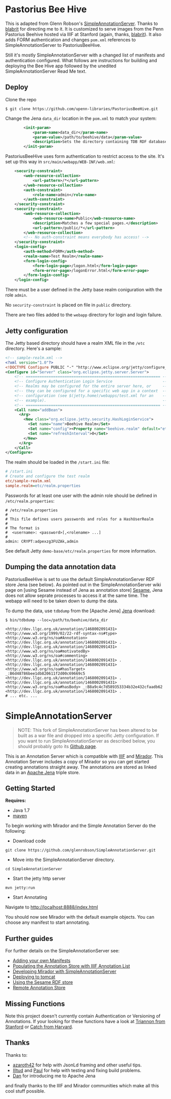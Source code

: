 # Pastorius Bee Hive

This is adapted from Glenn Robson's
[SimpleAnnotationServer](https://github.com/glenrobson/SimpleAnnotationServer).
Thanks to [blabrit](https://github.com/blalbrit) for directing me to it.  It is
customized to serve images from the Penn Pastorius Beehive hosted via IIIF at
Stanford (again, thanks, [blabrit](https://github.com/blalbrit)).  It also adds FORM
authentication and changes `pom.xml` references to SimpleAnnotationServer to
PastoriusBeeHive.

Still it's mostly SimpleAnnotationServer with a changed list of manifests and
authentication configured. What follows are instructions for building and
deploying the Bee Hive app followed by the unedited SimpleAnnotationServer
Read Me text.

## Deploy

Clone the repo

```
$ git clone https://github.com/upenn-libraries/PastoriusBeeHive.git
```

Change the Jena `data_dir` location in the `pom.xml` to match your system:

```xml
        <init-param>
            <param-name>data_dir</param-name>
            <param-value>/path/to/beehive/data</param-value>
            <description>Sets the directory containing TDB RDF database</description>
        </init-param>
```


PastoriusBeeHive uses form authentication to restrict access to the site. It's set up
this way in `src/main/webapp/WEB-INF/web.xml`:

```xml
    <security-constraint>
        <web-resource-collection>
            <url-pattern>/*</url-pattern>
        </web-resource-collection>
        <auth-constraint>
            <role-name>admin</role-name>
        </auth-constraint>
    </security-constraint>
    <security-constraint>
        <web-resource-collection>
            <web-resource-name>Public</web-resource-name>
            <description>Matches a few special pages.</description>
            <url-pattern>/public/*</url-pattern>
        </web-resource-collection>
        <!-- No auth-constraint means everybody has access! -->
    </security-constraint>
    <login-config>
        <auth-method>FORM</auth-method>
        <realm-name>Test Realm</realm-name>
        <form-login-config>
            <form-login-page>/logon.html</form-login-page>
            <form-error-page>/logonError.html</form-error-page>
        </form-login-config>
    </login-config>
```

There must be a user defined in the Jetty base realm coniguration with the
role `admin`.

No `security-constraint` is placed on file in `public` directory.

There are two files added to the `webapp` directory for login and login
failure.

## Jetty configuration

The Jetty based directory should have a realm XML file in the `/etc`
directory. Here's a sample:

```xml
<!-- sample-realm.xml -->
<?xml version="1.0"?>
<!DOCTYPE Configure PUBLIC "-" "http://www.eclipse.org/jetty/configure_9_0.dtd">
<Configure id="Server" class="org.eclipse.jetty.server.Server">
    <!-- =========================================================== -->
    <!-- Configure Authentication Login Service                      -->
    <!-- Realms may be configured for the entire server here, or     -->
    <!-- they can be configured for a specific web app in a context  -->
    <!-- configuration (see $(jetty.home)/webapps/test.xml for an    -->
    <!-- example).                                                   -->
    <!-- =========================================================== -->
    <Call name="addBean">
      <Arg>
        <New class="org.eclipse.jetty.security.HashLoginService">
          <Set name="name">Beehive Realm</Set>
          <Set name="config"><Property name="beehive.realm" default="etc/realm.properties"/></Set>
          <Set name="refreshInterval">0</Set>
        </New>
      </Arg>
    </Call>
</Configure>
```

The realm should be loaded in the `/start.ini` file:

```ini
# /start.ini
# Create and configure the test realm
etc/sample-realm.xml
sample.realm=etc/realm.properties
```

Passwords for at least one user with the admin role should be defined in
`/etc/realm.properties`:

```properties
# /etc/realm.properties
#
# This file defines users passwords and roles for a HashUserRealm
#
# The format is
#  <username>: <password>[,<rolename> ...]
#
admin: CRYPT:adpexzg3FUZAk,admin
```

See default Jetty `demo-base/etc/realm.properties` for more information.

## Dumping the data annotation data

PastoriusBeeHive is set to use the default SimpleAnnotationServer RDF store
Jena (see below).  As pointed out in the SimpleAnnotationServer wiki page on
[using Sesame instead of Jena as annotation store] [Sesame], Jena does not
allow seprate processes to access it at the same time.  The webapp will need
to be taken down to dump the data.

[Sesame]: https://github.com/glenrobson/SimpleAnnotationServer/blob/master/doc/Sesame.md

To dump the data, use `tdbdump` from the [Apache Jena] [Jena] download:

[Jena]: https://jena.apache.org/download/index.cgi "Apache Jena downloads"

```
$ bin/tdbdump --loc=/path/to/beehive/data_dir

<http://dev.llgc.org.uk/annotation/1468002091431> <http://www.w3.org/1999/02/22-rdf-syntax-ns#type> <http://www.w3.org/ns/oa#Annotation> <http://dev.llgc.org.uk/annotation/1468002091431> .
<http://dev.llgc.org.uk/annotation/1468002091431> <http://www.w3.org/ns/oa#motivatedBy> <http://www.w3.org/ns/oa#commenting> <http://dev.llgc.org.uk/annotation/1468002091431> .
<http://dev.llgc.org.uk/annotation/1468002091431> <http://www.w3.org/ns/oa#hasTarget> _:B6d48786bee1db820611f2d00c69669c5 <http://dev.llgc.org.uk/annotation/1468002091431> .
<http://dev.llgc.org.uk/annotation/1468002091431> <http://www.w3.org/ns/oa#hasBody> _:B8a9c4c7d589353334b32e432cfaadb62 <http://dev.llgc.org.uk/annotation/1468002091431> .
# ... etc. ...
```

# SimpleAnnotationServer

> NOTE: This fork of SimpleAnnotationServer has been altered to be built as a war
> file and dropped into a specific Jetty configuration.  If you want to run
> SimpleAnnotationServer as described below, you should probably goto its [Github
> page](https://github.com/glenrobson/SimpleAnnotationServer).

This is an Annotation Server which is compatible with [IIIF](http://iiif.io) and [Mirador](https://github.com/IIIF/mirador). This Annotation Server includes
a copy of Mirador so you can get started creating annotations straight away. The annotations are stored as linked data in an [Apache Jena](https://jena.apache.org/) triple store.

## Getting Started
**Requires:**
 * Java 1.7
 * [maven](https://maven.apache.org/)

To begin working with Mirador and the Simple Annotation Server do the following:

 * Download code

```git clone https://github.com/glenrobson/SimpleAnnotationServer.git```

 * Move into the SimpleAnnotationServer directory.

```cd SimpleAnnotationServer```

 * Start the jetty http server

```mvn jetty:run```

 * Start Annotating

Navigate to [http://localhost:8888/index.html](http://localhost:8888/index.html)

You should now see Mirador with the default example objects. You can choose any manifest to start annotating.

## Further guides

For further details on the SimpleAnnotationServer see:

 * [Adding your own Manifests](doc/NewManifests.md)
 * [Populating the Annotation Store with IIIF Annotation List](doc/PopulatingAnnotations.md)
 * [Developing Mirador with SimpleAnnotationServer](doc/DevGuide.md)
 * [Deploying to tomcat](doc/tomcat.md)
 * [Using the Sesame RDF store](doc/Sesame.md)
 * [Remote Annotation Store](doc/RemoteStore.md)

## Missing Functions

Note this project doesn't currently contain Authentication or Versioning of Annotations. If your looking for these functions have a look at [Triannon from Stanford](https://github.com/sul-dlss/triannon) or [Catch from Harvard](https://github.com/annotationsatharvard/catcha).

## Thanks

Thanks to:

 * [azaroth42](https://github.com/azaroth42) for help with JsonLd framing and other useful tips.
 * [Illtud](https://github.com/illtud) and [Paul](https://twitter.com/sankesolutions) for help with testing and fixing build problems.
 * [Dan](https://twitter.com/Surfrdan) for introducing me to Apache Jena

and finally thanks to the IIIF and Mirador communities which make all this cool stuff possible.
